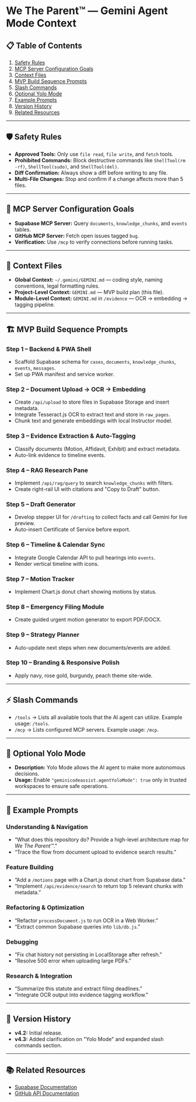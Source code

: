 # We The Parent™ — Gemini Agent Mode Context

## 📋 Table of Contents

1. [Safety Rules](#-safety-rules)
2. [MCP Server Configuration Goals](#-mcp-server-configuration-goals)
3. [Context Files](#-context-files)
4. [MVP Build Sequence Prompts](#-mvp-build-sequence-prompts)
5. [Slash Commands](#-slash-commands)
6. [Optional Yolo Mode](#-optional-yolo-mode)
7. [Example Prompts](#-example-prompts)
8. [Version History](#-version-history)
9. [Related Resources](#-related-resources)

---

## 🛡 Safety Rules

- **Approved Tools:** Only use `file read`, `file write`, and `fetch` tools.
- **Prohibited Commands:** Block destructive commands like `ShellTool(rm -rf)`, `ShellTool(sudo)`, and `ShellTool(del)`.
- **Diff Confirmation:** Always show a diff before writing to any file.
- **Multi-File Changes:** Stop and confirm if a change affects more than 5 files.

---

## 📡 MCP Server Configuration Goals

- **Supabase MCP Server:** Query `documents`, `knowledge_chunks`, and `events` tables.
- **GitHub MCP Server:** Fetch open issues tagged `bug`.
- **Verification:** Use `/mcp` to verify connections before running tasks.

---

## 📂 Context Files

- **Global Context:** `~/.gemini/GEMINI.md` — coding style, naming conventions, legal formatting rules.
- **Project-Level Context:** `GEMINI.md` — MVP build plan (this file).
- **Module-Level Context:** `GEMINI.md` in `/evidence` — OCR → embedding → tagging pipeline.

---

## 🏗 MVP Build Sequence Prompts

### Step 1 – Backend & PWA Shell

- Scaffold Supabase schema for `cases`, `documents`, `knowledge_chunks`, `events`, `messages`.
- Set up PWA manifest and service worker.

### Step 2 – Document Upload → OCR → Embedding

- Create `/api/upload` to store files in Supabase Storage and insert metadata.
- Integrate Tesseract.js OCR to extract text and store in `raw_pages`.
- Chunk text and generate embeddings with local Instructor model.

### Step 3 – Evidence Extraction & Auto-Tagging

- Classify documents (Motion, Affidavit, Exhibit) and extract metadata.
- Auto-link evidence to timeline events.

### Step 4 – RAG Research Pane

- Implement `/api/rag/query` to search `knowledge_chunks` with filters.
- Create right-rail UI with citations and "Copy to Draft" button.

### Step 5 – Draft Generator

- Develop stepper UI for `/drafting` to collect facts and call Gemini for live preview.
- Auto-insert Certificate of Service before export.

### Step 6 – Timeline & Calendar Sync

- Integrate Google Calendar API to pull hearings into `events`.
- Render vertical timeline with icons.

### Step 7 – Motion Tracker

- Implement Chart.js donut chart showing motions by status.

### Step 8 – Emergency Filing Module

- Create guided urgent motion generator to export PDF/DOCX.

### Step 9 – Strategy Planner

- Auto-update next steps when new documents/events are added.

### Step 10 – Branding & Responsive Polish

- Apply navy, rose gold, burgundy, peach theme site-wide.

---

## ⚡ Slash Commands

- `/tools` → Lists all available tools that the AI agent can utilize. Example usage: `/tools`.
- `/mcp` → Lists configured MCP servers. Example usage: `/mcp`.

---

## 🚀 Optional Yolo Mode

- **Description:** Yolo Mode allows the AI agent to make more autonomous decisions.
- **Usage:** Enable `"geminicodeassist.agentYoloMode": true` only in trusted workspaces to ensure safe operations.

---

## 🎯 Example Prompts

### Understanding & Navigation

- “What does this repository do? Provide a high-level architecture map for *We The Parent™*.”
- “Trace the flow from document upload to evidence search results.”

### Feature Building

- “Add a `/motions` page with a Chart.js donut chart from Supabase data.”
- “Implement `/api/evidence/search` to return top 5 relevant chunks with metadata.”

### Refactoring & Optimization

- “Refactor `processDocument.js` to run OCR in a Web Worker.”
- “Extract common Supabase queries into `lib/db.js`.”

### Debugging

- “Fix chat history not persisting in LocalStorage after refresh.”
- “Resolve 500 error when uploading large PDFs.”

### Research & Integration

- “Summarize this statute and extract filing deadlines.”
- “Integrate OCR output into evidence tagging workflow.”

---

## 📌 Version History

- **v4.2:** Initial release.
- **v4.3:** Added clarification on "Yolo Mode" and expanded slash commands section.

---

## 📚 Related Resources

- [Supabase Documentation](https://supabase.com/docs)
- [GitHub API Documentation](https://docs.github.com/en/rest)
